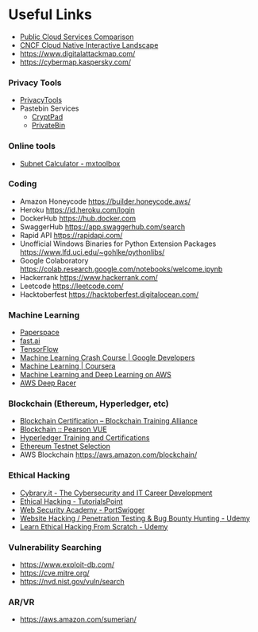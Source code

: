 # Useful Links

- [Public Cloud Services Comparison](http://comparecloud.in/)
- [CNCF Cloud Native Interactive Landscape](https://landscape.cncf.io/)
- https://www.digitalattackmap.com/
- https://cybermap.kaspersky.com/

### Privacy Tools
- [PrivacyTools](https://www.privacytools.io/)
- Pastebin Services
    - [CryptPad](https://privatebin.info/)
    - [PrivateBin](https://privatebin.info/)

### Online tools
- [Subnet Calculator - mxtoolbox](https://mxtoolbox.com/subnetcalculator.aspx)

### Coding
- Amazon Honeycode https://builder.honeycode.aws/
- Heroku https://id.heroku.com/login
- DockerHub https://hub.docker.com
- SwaggerHub https://app.swaggerhub.com/search
- Rapid API https://rapidapi.com/
- Unofficial Windows Binaries for Python Extension Packages https://www.lfd.uci.edu/~gohlke/pythonlibs/
- Google Colaboratory https://colab.research.google.com/notebooks/welcome.ipynb
- Hackerrank https://www.hackerrank.com/
- Leetcode https://leetcode.com/
- Hacktoberfest https://hacktoberfest.digitalocean.com/

### Machine Learning
- [Paperspace](https://www.paperspace.com/)
- [fast.ai](https://www.fast.ai/)
- [TensorFlow](https://www.tensorflow.org/get_started/)
- [Machine Learning Crash Course | Google Developers](https://developers.google.com/machine-learning/crash-course/)
- [Machine Learning | Coursera](https://www.coursera.org/learn/machine-learning)
- [Machine Learning and Deep Learning on AWS](https://aws.amazon.com/blogs/machine-learning/two-new-courses-are-now-available-for-machine-learning-and-deep-learning-on-aws/)
- [AWS Deep Racer](https://aws.amazon.com/deepracer/)

### Blockchain (Ethereum, Hyperledger, etc)
- [Blockchain Certification – Blockchain Training Alliance](https://blockchaintrainingalliance.com/pages/blockchain-certification)
- [Blockchain :: Pearson VUE](https://home.pearsonvue.com/blockchain)
- [Hyperledger Training and Certifications](https://www.hyperledger.org/resources/training)
- [Ethereum Testnet Selection](https://testnet.etherscan.io/)
- AWS Blockchain https://aws.amazon.com/blockchain/

### Ethical Hacking
- [Cybrary.it - The Cybersecurity and IT Career Development](https://www.cybrary.it/)
- [Ethical Hacking - TutorialsPoint](https://www.tutorialspoint.com/ethical_hacking/index.htm)
- [Web Security Academy - PortSwigger](https://portswigger.net/web-security)
- [Website Hacking / Penetration Testing & Bug Bounty Hunting - Udemy](https://www.udemy.com/course/learn-website-hacking-penetration-testing-from-scratch/)
- [Learn Ethical Hacking From Scratch - Udemy](https://www.udemy.com/course/learn-ethical-hacking-from-scratch/)

### Vulnerability Searching
- https://www.exploit-db.com/
- https://cve.mitre.org/
- https://nvd.nist.gov/vuln/search

### AR/VR
- https://aws.amazon.com/sumerian/
